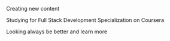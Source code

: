 Creating new content

Studying for Full Stack Development Specialization on Coursera

Looking always be better and learn more
